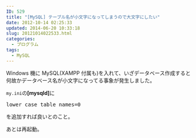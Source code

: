 ```yaml
---
ID: 529
title: "[MySQL] テーブル名が小文字になってしまうので大文字にしたい"
date: 2012-10-14 02:25:33
updated: 2014-06-20 10:33:18
slug: 20121014022533.html
categories:
  - プログラム
tags:
  - MySQL
---
```


Windows 機に MySQL(XAMPP 付属も)を入れて、いざデータベース作成すると
何故かデータベース名が小文字になってる事象が発生しました。

<code>my.ini</code>の<b>[mysqld]</b>に

<pre class="prettyprint linenums">lower_case_table_names=0</pre>

を追加すれば良いとのこと。

あとは再起動。
